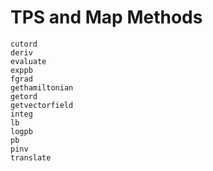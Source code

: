 # TPS and Map Methods
```@docs
cutord
deriv
evaluate
exppb
fgrad
gethamiltonian
getord
getvectorfield
integ
lb
logpb
pb
pinv
translate
```